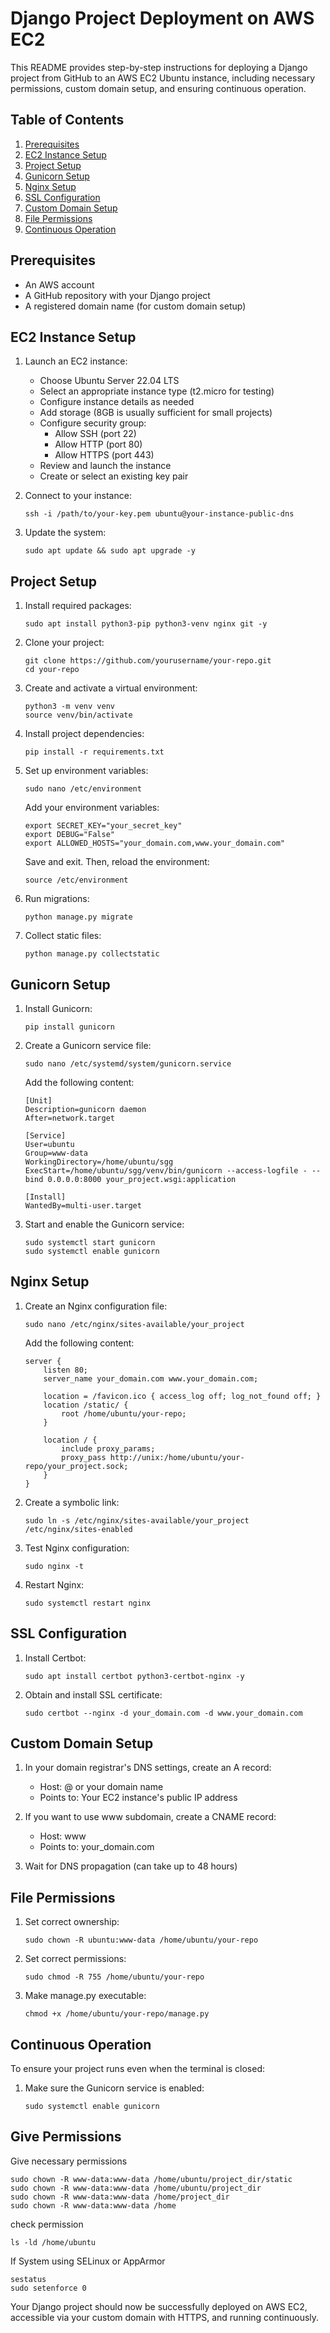 # Django Project Deployment on AWS EC2

This README provides step-by-step instructions for deploying a Django project from GitHub to an AWS EC2 Ubuntu instance, including necessary permissions, custom domain setup, and ensuring continuous operation.

## Table of Contents
1. [Prerequisites](#prerequisites)
2. [EC2 Instance Setup](#ec2-instance-setup)
3. [Project Setup](#project-setup)
4. [Gunicorn Setup](#gunicorn-setup)
5. [Nginx Setup](#nginx-setup)
6. [SSL Configuration](#ssl-configuration)
7. [Custom Domain Setup](#custom-domain-setup)
8. [File Permissions](#file-permissions)
9. [Continuous Operation](#continuous-operation)

## Prerequisites

- An AWS account
- A GitHub repository with your Django project
- A registered domain name (for custom domain setup)

## EC2 Instance Setup

1. Launch an EC2 instance:
   - Choose Ubuntu Server 22.04 LTS
   - Select an appropriate instance type (t2.micro for testing)
   - Configure instance details as needed
   - Add storage (8GB is usually sufficient for small projects)
   - Configure security group:
     - Allow SSH (port 22)
     - Allow HTTP (port 80)
     - Allow HTTPS (port 443)
   - Review and launch the instance
   - Create or select an existing key pair

2. Connect to your instance:
   ```
   ssh -i /path/to/your-key.pem ubuntu@your-instance-public-dns
   ```

3. Update the system:
   ```
   sudo apt update && sudo apt upgrade -y
   ```

## Project Setup

1. Install required packages:
   ```
   sudo apt install python3-pip python3-venv nginx git -y
   ```

2. Clone your project:
   ```
   git clone https://github.com/yourusername/your-repo.git
   cd your-repo
   ```

3. Create and activate a virtual environment:
   ```
   python3 -m venv venv
   source venv/bin/activate
   ```

4. Install project dependencies:
   ```
   pip install -r requirements.txt
   ```

5. Set up environment variables:
   ```
   sudo nano /etc/environment
   ```
   Add your environment variables:
   ```
   export SECRET_KEY="your_secret_key"
   export DEBUG="False"
   export ALLOWED_HOSTS="your_domain.com,www.your_domain.com"
   ```
   Save and exit. Then, reload the environment:
   ```
   source /etc/environment
   ```

6. Run migrations:
   ```
   python manage.py migrate
   ```

7. Collect static files:
   ```
   python manage.py collectstatic
   ```

## Gunicorn Setup

1. Install Gunicorn:
   ```
   pip install gunicorn
   ```

2. Create a Gunicorn service file:
   ```
   sudo nano /etc/systemd/system/gunicorn.service
   ```
   Add the following content:
   ```
   [Unit]
   Description=gunicorn daemon
   After=network.target

   [Service]
   User=ubuntu
   Group=www-data
   WorkingDirectory=/home/ubuntu/sgg
   ExecStart=/home/ubuntu/sgg/venv/bin/gunicorn --access-logfile - --bind 0.0.0.0:8000 your_project.wsgi:application

   [Install]
   WantedBy=multi-user.target

   ```

3. Start and enable the Gunicorn service:
   ```
   sudo systemctl start gunicorn
   sudo systemctl enable gunicorn
   ```

## Nginx Setup

1. Create an Nginx configuration file:
   ```
   sudo nano /etc/nginx/sites-available/your_project
   ```
   Add the following content:
   ```
   server {
       listen 80;
       server_name your_domain.com www.your_domain.com;

       location = /favicon.ico { access_log off; log_not_found off; }
       location /static/ {
           root /home/ubuntu/your-repo;
       }

       location / {
           include proxy_params;
           proxy_pass http://unix:/home/ubuntu/your-repo/your_project.sock;
       }
   }
   ```

3. Create a symbolic link:
   ```
   sudo ln -s /etc/nginx/sites-available/your_project /etc/nginx/sites-enabled
   ```

4. Test Nginx configuration:
   ```
   sudo nginx -t
   ```

5. Restart Nginx:
   ```
   sudo systemctl restart nginx
   ```

## SSL Configuration

1. Install Certbot:
   ```
   sudo apt install certbot python3-certbot-nginx -y
   ```

2. Obtain and install SSL certificate:
   ```
   sudo certbot --nginx -d your_domain.com -d www.your_domain.com
   ```

## Custom Domain Setup

1. In your domain registrar's DNS settings, create an A record:
   - Host: @ or your domain name
   - Points to: Your EC2 instance's public IP address

2. If you want to use www subdomain, create a CNAME record:
   - Host: www
   - Points to: your_domain.com

3. Wait for DNS propagation (can take up to 48 hours)

## File Permissions

1. Set correct ownership:
   ```
   sudo chown -R ubuntu:www-data /home/ubuntu/your-repo
   ```

2. Set correct permissions:
   ```
   sudo chmod -R 755 /home/ubuntu/your-repo
   ```

3. Make manage.py executable:
   ```
   chmod +x /home/ubuntu/your-repo/manage.py
   ```

## Continuous Operation

To ensure your project runs even when the terminal is closed:

1. Make sure the Gunicorn service is enabled:
   ```
   sudo systemctl enable gunicorn
   ```
## Give Permissions

   Give necessary permissions
   ```
   sudo chown -R www-data:www-data /home/ubuntu/project_dir/static
   sudo chown -R www-data:www-data /home/ubuntu/project_dir
   sudo chown -R www-data:www-data /home/project_dir
   sudo chown -R www-data:www-data /home

   ```
   check permission
   ```
   ls -ld /home/ubuntu
   ```

   If System using SELinux or AppArmor
   ```
   sestatus
   sudo setenforce 0
   ```

Your Django project should now be successfully deployed on AWS EC2, accessible via your custom domain with HTTPS, and running continuously.
